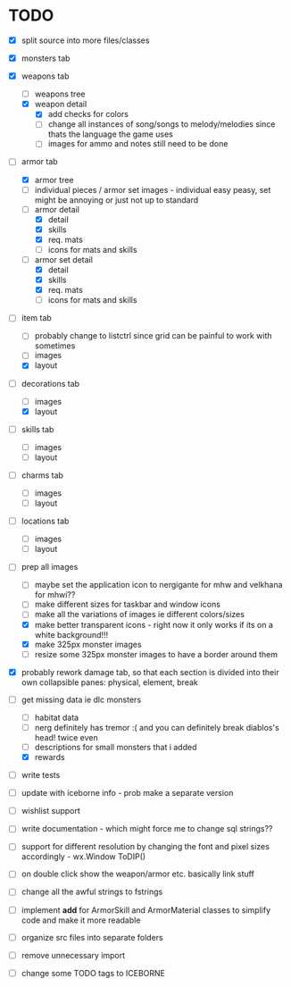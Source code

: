 # TODO

- [x] split source into more files/classes
- [x] monsters tab
- [x] weapons tab
  - [ ] weapons tree
  - [x] weapon detail
    - [x] add checks for colors
    - [ ] change all instances of song/songs to melody/melodies since thats the language the game uses
    - [ ] images for ammo and notes still need to be done
- [ ] armor tab
  - [x] armor tree
  - [ ] individual pieces / armor set images - individual easy peasy, set might be annoying or just not up to standard
  - [ ] armor detail
    - [x] detail
    - [x] skills
    - [x] req. mats
    - [ ] icons for mats and skills
  - [ ] armor set detail
    - [x] detail
    - [x] skills
    - [x] req. mats
    - [ ] icons for mats and skills
- [ ] item tab
  - [ ] probably change to listctrl since grid can be painful to work with sometimes
  - [ ] images
  - [x] layout
- [ ] decorations tab
  - [ ] images
  - [x] layout
- [ ] skills tab
  - [ ] images
  - [ ] layout
- [ ] charms tab
  - [ ] images
  - [ ] layout
- [ ] locations tab
  - [ ] images
  - [ ] layout
- [ ] prep all images
  - [ ] maybe set the application icon to nergigante for mhw and velkhana for mhwi??
  - [ ] make different sizes for taskbar and window icons
  - [ ] make all the variations of images ie different colors/sizes
  - [x] make better transparent icons - right now it only works if its on a white background!!!
  - [x] make 325px monster images
  - [ ] resize some 325px monster images to have a border around them
- [x] probably rework damage tab, so that each section is divided into their own collapsible panes: physical, element, break
- [ ] get missing data ie dlc monsters
  - [ ] habitat data
  - [ ] nerg definitely has tremor :( and you can definitely break diablos's head! twice even
  - [ ] descriptions for small monsters that i added
  - [x] rewards
- [ ] write tests
- [ ] update with iceborne info - prob make a separate version
- [ ] wishlist support
- [ ] write documentation - which might force me to change sql strings??
- [ ] support for different resolution by changing the font and pixel sizes accordingly - wx.Window ToDIP()
- [ ] on double click show the weapon/armor etc. basically link stuff
- [ ] change all the awful strings to fstrings
- [ ] implement __add__ for ArmorSkill and ArmorMaterial classes to simplify code and make it more readable
- [ ] organize src files into separate folders
- [ ] remove unnecessary import
- [ ] change some TODO tags to ICEBORNE
  